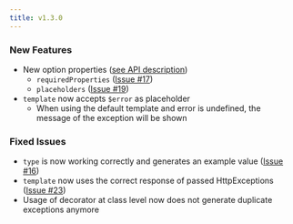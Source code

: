 ```yaml
---
title: v1.3.0
---
```


### New Features

* New option properties ([see API description](/api))
  * `requiredProperties` ([Issue #17](https://github.com/nanogiants/nestjs-swagger-api-exception-decorator/issues/17))
  * `placeholders` ([Issue #19](https://github.com/nanogiants/nestjs-swagger-api-exception-decorator/issues/16))
* `template` now accepts `$error` as placeholder
  * When using the default template and error is undefined, the message of the exception will be shown

### Fixed Issues

* `type` is now working correctly and generates an example value ([Issue #16](https://github.com/nanogiants/nestjs-swagger-api-exception-decorator/issues/16))
* `template` now uses the correct response of passed HttpExceptions ([Issue #23](https://github.com/nanogiants/nestjs-swagger-api-exception-decorator/issues/23))
* Usage of decorator at class level now does not generate duplicate exceptions anymore
